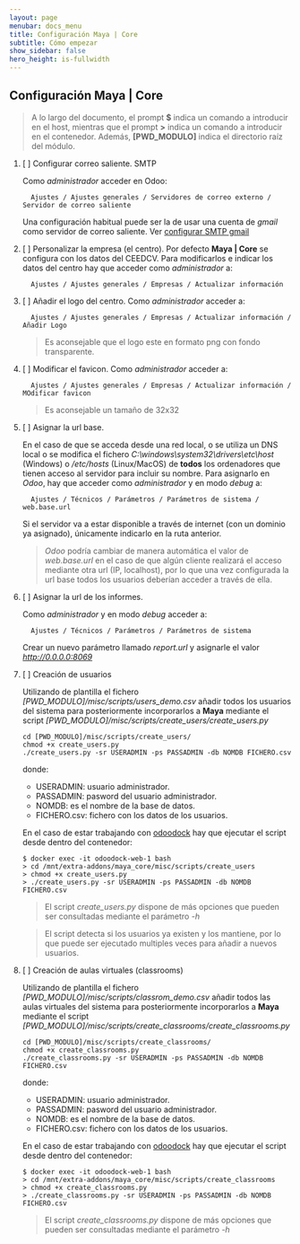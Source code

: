```yaml
---
layout: page
menubar: docs_menu
title: Configuración Maya | Core
subtitle: Cómo empezar
show_sidebar: false
hero_height: is-fullwidth
---
```


## Configuración Maya | Core

> A lo largo del documento, el prompt **$** indica un comando a introducir en el host, mientras que el prompt **>** indica un comando a introducir en el contenedor. Además, **[PWD_MODULO]** indica el directorio raíz del módulo.

1. [ ] Configurar correo saliente. SMTP
  
      Como _administrador_ acceder en Odoo:

         Ajustes / Ajustes generales / Servidores de correo externo / Servidor de correo saliente

      Una configuración habitual puede ser la de usar una cuenta de _gmail_ como servidor de correo saliente. Ver [configurar SMTP gmail](/maya-core/annex/smtp-gmail) 

2. [ ] Personalizar la empresa (el centro). Por defecto **Maya | Core** se configura con los datos del CEEDCV. Para modificarlos e indicar los datos del centro hay que acceder como _administrador_ a:

         Ajustes / Ajustes generales / Empresas / Actualizar información

3. [ ] Añadir el logo del centro. Como _administrador_ acceder a:

         Ajustes / Ajustes generales / Empresas / Actualizar información / Añadir Logo

      > Es aconsejable que el logo este en formato png con fondo transparente.


4. [ ] Modificar el favicon. Como _administrador_ acceder a:

         Ajustes / Ajustes generales / Empresas / Actualizar información / MOdificar favicon

      > Es aconsejable un tamaño de 32x32

5. [ ] Asignar la url base. 
    
    En el caso de que se acceda desde una red local, o se utiliza un DNS local o se modifica el fichero _C:\windows\system32\drivers\etc\host_ (Windows) o _/etc/hosts_ (Linux/MacOS) de **todos** los ordenadores que tienen acceso al servidor para incluir su nombre. Para asignarlo en _Odoo_, hay que acceder como _administrador_ y en modo _debug_ a:
  
         Ajustes / Técnicos / Parámetros / Parámetros de sistema / web.base.url

    Si el servidor va a estar disponible a través de internet (con un dominio ya asignado), únicamente indicarlo en la ruta anterior.

    > _Odoo_ podría cambiar de manera automática el valor de _web.base.url_ en el caso de que algún cliente realizará el acceso mediante otra url (IP, localhost), por lo que una vez configurada la url base todos los usuarios deberían acceder a través de ella.

6. [ ] Asignar la url de los informes. 

      Como _administrador_ y en modo _debug_ acceder a:

         Ajustes / Técnicos / Parámetros / Parámetros de sistema 

      Crear un nuevo parámetro llamado _report.url_ y asignarle el valor _http://0.0.0.0:8069_

7. [ ] Creación de usuarios

    Utilizando de plantilla el fichero _[PWD_MODULO]/misc/scripts/users_demo.csv_ añadir todos los usuarios del sistema para posteriormente incorporarlos a **Maya** mediante el script _[PWD_MODULO]/misc/scripts/create_users/create_users.py_

    ```
    cd [PWD_MODULO]/misc/scripts/create_users/
    chmod +x create_users.py
    ./create_users.py -sr USERADMIN -ps PASSADMIN -db NOMDB FICHERO.csv 
    ```
    donde: 

      * USERADMIN: usuario administrador.
      * PASSADMIN: pasword del usuario administrador.
      * NOMDB: es el nombre de la base de datos. 
      * FICHERO.csv: fichero con los datos de los usuarios.

    En el caso de estar trabajando con [odoodock](https://aoltra.github.io/odoodock/) hay que ejecutar el script desde dentro del contenedor:

    ```
    $ docker exec -it odoodock-web-1 bash
    > cd /mnt/extra-addons/maya_core/misc/scripts/create_users
    > chmod +x create_users.py
    > ./create_users.py -sr USERADMIN -ps PASSADMIN -db NOMDB FICHERO.csv 
    ```

    > El script _create_users.py_ dispone de más opciones que pueden ser consultadas mediante el parámetro _-h_

    > El script detecta si los usuarios ya existen y los mantiene, por lo que puede ser ejecutado multiples veces para añadir a nuevos usuarios.

8. [ ] Creación de aulas virtuales (classrooms)

    Utilizando de plantilla el fichero _[PWD_MODULO]/misc/scripts/classrom_demo.csv_ añadir todos las aulas virtuales del sistema para posteriormente incorporarlos a **Maya** mediante el script _[PWD_MODULO]/misc/scripts/create_classrooms/create_classrooms.py_

    ```
    cd [PWD_MODULO]/misc/scripts/create_classrooms/
    chmod +x create_classrooms.py
    ./create_classrooms.py -sr USERADMIN -ps PASSADMIN -db NOMDB FICHERO.csv 
    ```
    donde: 

      * USERADMIN: usuario administrador.
      * PASSADMIN: pasword del usuario administrador.
      * NOMDB: es el nombre de la base de datos. 
      * FICHERO.csv: fichero con los datos de los usuarios.

    En el caso de estar trabajando con [odoodock](https://aoltra.github.io/odoodock/) hay que ejecutar el script desde dentro del contenedor:

    ```
    $ docker exec -it odoodock-web-1 bash
    > cd /mnt/extra-addons/maya_core/misc/scripts/create_classrooms
    > chmod +x create_classrooms.py
    > ./create_classrooms.py -sr USERADMIN -ps PASSADMIN -db NOMDB FICHERO.csv 
    ```

    > El script _create_classrooms.py_ dispone de más opciones que pueden ser consultadas mediante el parámetro _-h_